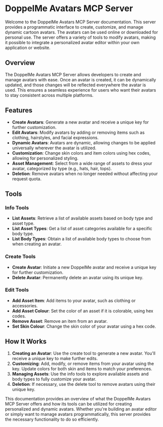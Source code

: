 # DoppelMe Avatars MCP Server

Welcome to the DoppelMe Avatars MCP Server documentation. This server provides a programmatic interface to create, customize, and manage dynamic cartoon avatars. The avatars can be used online or downloaded for personal use. The server offers a variety of tools to modify avatars, making it possible to integrate a personalized avatar editor within your own application or website.

## Overview

The DoppelMe Avatars MCP Server allows developers to create and manage avatars with ease. Once an avatar is created, it can be dynamically updated, and those changes will be reflected everywhere the avatar is used. This ensures a seamless experience for users who want their avatars to stay consistent across multiple platforms.

## Features

- **Create Avatars**: Generate a new avatar and receive a unique key for further customization.
- **Edit Avatars**: Modify avatars by adding or removing items such as clothing, hairstyles, and facial expressions.
- **Dynamic Avatars**: Avatars are dynamic, allowing changes to be applied universally wherever the avatar is utilized.
- **Customization**: Change skin colors and item colors using hex codes, allowing for personalized styling.
- **Asset Management**: Select from a wide range of assets to dress your avatar, categorized by type (e.g., hats, hair, tops).
- **Deletion**: Remove avatars when no longer needed without affecting your request quota.

## Tools

### Info Tools

- **List Assets**: Retrieve a list of available assets based on body type and asset type.
- **List Asset Types**: Get a list of asset categories available for a specific body type.
- **List Body Types**: Obtain a list of available body types to choose from when creating an avatar.

### Create Tools

- **Create Avatar**: Initiate a new DoppelMe avatar and receive a unique key for further customization.
- **Delete Avatar**: Permanently delete an avatar using its unique key.

### Edit Tools

- **Add Asset Item**: Add items to your avatar, such as clothing or accessories.
- **Add Asset Colour**: Set the color of an asset if it is colorable, using hex codes.
- **Remove Asset**: Remove an item from an avatar.
- **Set Skin Colour**: Change the skin color of your avatar using a hex code.

## How It Works

1. **Creating an Avatar**: Use the create tool to generate a new avatar. You'll receive a unique key to make further edits.
2. **Customizing**: Add, modify, or remove items from your avatar using the key. Update colors for both skin and items to match your preferences.
3. **Managing Assets**: Use the info tools to explore available assets and body types to fully customize your avatar.
4. **Deletion**: If necessary, use the delete tool to remove avatars using their unique key.

This documentation provides an overview of what the DoppelMe Avatars MCP Server offers and how its tools can be utilized for creating personalized and dynamic avatars. Whether you're building an avatar editor or simply want to manage avatars programmatically, this server provides the necessary functionality to do so efficiently.